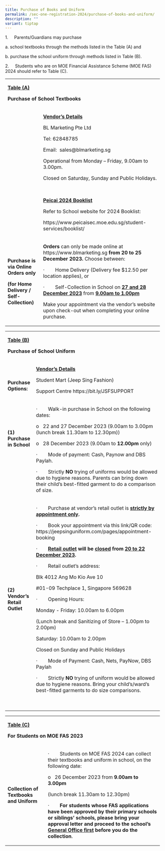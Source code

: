 ```yaml
---
title: Purchase of Books and Uniform
permalink: /sec-one-registration-2024/purchase-of-books-and-uniform/
description: ""
variant: tiptap
---
```

<p>1.&nbsp;&nbsp;&nbsp;&nbsp; Parents/Guardians may purchase</p><p>a. school textbooks through the methods listed in the Table (A) and</p><p>b. purchase the school uniform through methods listed in Table (B).</p><p>2.&nbsp;&nbsp;&nbsp;&nbsp; Students who are on MOE Financial Assistance Scheme (MOE FAS) 2024 should refer to Table (C).</p><table><tbody><tr><td rowspan="1" colspan="2"><p><strong><u>Table (A)</u></strong></p><p><strong>Purchase of School Textbooks</strong></p></td></tr><tr><td rowspan="1" colspan="1"><p><strong>&nbsp;</strong></p></td><td rowspan="1" colspan="1"><p><strong><u>Vendor’s Details</u></strong></p><p>BL Marketing Pte Ltd</p><p>Tel: 62848785</p><p>Email: &nbsp;<a rel="noopener noreferrer nofollow" target="_blank">sales@blmarketing.sg</a></p><p>Operational from Monday – Friday, 9.00am to 3.00pm.</p><p>Closed on Saturday, Sunday and Public Holidays.</p><p>&nbsp;</p><p><strong><u>Peicai 2024 Booklist</u></strong></p><p>Refer to School website for 2024 Booklist:</p><p><a rel="noopener noreferrer nofollow" target="_blank">https://www.peicaisec.moe.edu.sg/student-services/booklist/</a></p></td></tr><tr><td rowspan="1" colspan="1"><p><strong>Purchase is via Online Orders only</strong></p><p><strong>(for Home Delivery / Self-Collection)</strong></p></td><td rowspan="1" colspan="1"><p><strong>Orders</strong> can only be made online at <a rel="noopener noreferrer nofollow" target="_blank">https://www.blmarketing.sg</a> <strong>from</strong> <strong>20 to 25 December 2023. </strong>Choose between:</p><p>·&nbsp;&nbsp;&nbsp;&nbsp;&nbsp;&nbsp;&nbsp; Home Delivery (Delivery fee $12.50 per location applies), or</p><p>·&nbsp;&nbsp;&nbsp;&nbsp;&nbsp;&nbsp;&nbsp; Self-Collection in School on <strong><u>27 and 28 December 2023</u></strong> from <strong><u>9.00am to 1.00pm</u></strong></p><p>Make your appointment via the vendor’s website upon check-out when completing your online purchase.</p></td></tr></tbody></table><p></p><table><tbody><tr><td rowspan="1" colspan="2"><p><strong><u>Table (B)</u></strong></p><p><strong>Purchase of School Uniform</strong></p></td></tr><tr><td rowspan="1" colspan="1"><p><strong>&nbsp;</strong></p><p><strong>Purchase Options:</strong></p></td><td rowspan="1" colspan="1"><p><strong><u>Vendor’s Details</u></strong></p><p>Student Mart (Jeep Sing Fashion)</p><p>Support Centre&nbsp;<a rel="noopener noreferrer nofollow" target="_blank">https://bit.ly/JSFSUPPORT</a></p></td></tr><tr><td rowspan="1" colspan="1"><p><strong>(1)&nbsp;&nbsp; Purchase in School</strong></p><p><strong>&nbsp;</strong></p><p><strong>&nbsp;</strong></p></td><td rowspan="1" colspan="1"><p>·&nbsp;&nbsp;&nbsp;&nbsp;&nbsp;&nbsp;&nbsp; Walk-in purchase in School on the following dates:</p><p>o&nbsp;&nbsp; 22 and 27 December 2023 (9.00am to 3.00pm (lunch break 11.30am to 12.30pm))</p><p>o&nbsp;&nbsp; 28 December 2023 (9.00am to <strong>12.00pm</strong> only)</p><p>·&nbsp;&nbsp;&nbsp;&nbsp;&nbsp;&nbsp;&nbsp; Mode of payment: Cash, Paynow and DBS Paylah.</p><p>·&nbsp;&nbsp;&nbsp;&nbsp;&nbsp;&nbsp;&nbsp; Strictly <strong>NO</strong> trying of uniforms would be allowed due to hygiene reasons. Parents can bring down their child’s best-fitted garment to do a comparison of size.</p></td></tr><tr><td rowspan="1" colspan="1"><p><strong>(2)&nbsp;&nbsp; Vendor’s Retail Outlet</strong></p><p><strong>&nbsp;</strong></p></td><td rowspan="1" colspan="1"><p>·&nbsp;&nbsp;&nbsp;&nbsp;&nbsp;&nbsp;&nbsp; Purchase at vendor’s retail outlet is <strong><u>strictly by appointment only</u>.</strong></p><p>·&nbsp;&nbsp;&nbsp;&nbsp;&nbsp;&nbsp;&nbsp; Book your appointment via this link/QR code: <a rel="noopener noreferrer nofollow" target="_blank">https://jeepsinguniform.com/pages/appointment-booking</a></p><p>·&nbsp;&nbsp;&nbsp;&nbsp;&nbsp;&nbsp;&nbsp; <strong><u>Retail outlet</u> will be <u>closed</u> from <u>20 to 22 December 2023</u>.</strong></p><p>·&nbsp;&nbsp;&nbsp;&nbsp;&nbsp;&nbsp;&nbsp; Retail outlet’s address:</p><p>Blk 4012 Ang Mo Kio Ave 10</p><p>#01-09 Techplace 1, Singapore 569628</p><p>·&nbsp;&nbsp;&nbsp;&nbsp;&nbsp;&nbsp;&nbsp; Opening Hours:</p><p>Monday - Friday: 10.00am to 6.00pm</p><p>(Lunch break and Sanitizing of Store – 1.00pm to 2.00pm)</p><p>Saturday: 10.00am to 2.00pm</p><p>Closed on Sunday and Public Holidays</p><p>·&nbsp;&nbsp;&nbsp;&nbsp;&nbsp;&nbsp;&nbsp; Mode of Payment: Cash, Nets, PayNow, DBS Paylah</p><p>·&nbsp;&nbsp;&nbsp;&nbsp;&nbsp;&nbsp;&nbsp; Strictly <strong>NO</strong> trying of uniform would be allowed due to hygiene reasons. Bring your child’s/ward’s best-fitted garments to do size comparisons.</p><p>&nbsp;</p></td></tr></tbody></table><p></p><table><tbody><tr><td rowspan="1" colspan="2"><p><strong><u>Table (C)</u></strong></p><p><strong>For Students on MOE FAS 2023</strong></p></td></tr><tr><td rowspan="1" colspan="1"><p><strong>Collection of Textbooks and Uniform</strong></p></td><td rowspan="1" colspan="1"><p>·&nbsp;&nbsp;&nbsp;&nbsp;&nbsp;&nbsp;&nbsp; Students on MOE FAS 2024 can collect their textbooks and uniform in school, on the following date:</p><p>o&nbsp;&nbsp; 26 December 2023 from <strong>9.00am to 3.00pm</strong></p><p>(lunch break 11.30am to 12.30pm)</p><p>·&nbsp;&nbsp;&nbsp;&nbsp;&nbsp;&nbsp;&nbsp; <strong>For students whose FAS applications have been approved by their primary schools or siblings’ schools, please bring your approval letter and proceed to the school’s <u>General Office first</u> before you do the collection</strong>.</p></td></tr></tbody></table><p></p>